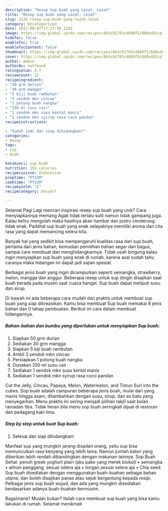 ```yaml
---
description: "Resep Sup buah yang Lezat, Lezat"
title: "Resep Sup buah yang Lezat, Lezat"
slug: 2126-resep-sup-buah-yang-lezat-lezat
category: Uncategorized
date: 2022-08-07T13:27:58.139Z
image: https://img-global.cpcdn.com/recipes/8b3c92783cd689f5/680x482cq70/sup-buah-foto-resep-utama.jpg
hideToc: false
enableToc: true
enableTocContent: false
thumbnail: https://img-global.cpcdn.com/recipes/8b3c92783cd689f5/680x482cq70/sup-buah-foto-resep-utama.jpg
cover: https://img-global.cpcdn.com/recipes/8b3c92783cd689f5/680x482cq70/sup-buah-foto-resep-utama.jpg
author: Admin
authorAv: notfound
ratingvalue: 4.7
reviewcount: 12
recipeingredient:
- "50 grm durian"
- "30 grm mangga"
- "5 biji buah rambutan"
- "3 sendok mkn cincao"
- "1 potong buah nangka"
- "250 ml susu cair"
- "1 sendok mkn susu kental manis"
- "1 sendok mkn syirup rasa coco pandan"
recipeinstructions:

- "Sudah jadi dan siap dihidangkan!"
categories:
- Resep
tags:
- sup
- buah

katakunci: sup buah 
nutrition: 154 calories
recipecuisine: Indonesian
preptime: "PT15M"
cooktime: "PT32M"
recipeyield: "2"
recipecategory: Dessert

---
```



Selamat Pagi Lagi mencari inspirasi resep sup buah yang unik? Cara menyiapkannya memang Agak tidak terlalu sulit namun tidak gampang juga. Kalau keliru mengolah maka hasilnya akan hambar dan justru cenderung tidak enak. Padahal sup buah yang enak selayaknya memiliki aroma dan cita rasa yang dapat memancing selera kita.


Banyak hal yang sedikit bisa mempengaruhi kualitas rasa dari sup buah, pertama dari jenis bahan, kemudian pemilihan bahan segar dan bagus, sampai cara membuat dan menghidangkannya. Tidak usah bingung kalau ingin menyiapkan sup buah yang enak di rumah, karena asal sudah tahu caranya maka hidangan ini dapat jadi sajian spesial.

Berbagai jenis buah yang ingin dicampurkan seperti semangka, strawberry, melon, mangga dan anggur. Beberapa resep untuk sup dingin disajikan saat buah berada pada musim saat cuaca hangat. Sup buah dapat meliputi susu dan sirup.


Di bawah ini ada beberapa cara mudah dan praktis untuk membuat sup buah yang siap dikreasikan. Kamu bisa membuat Sup buah memakai 8 jenis bahan dan 0 tahap pembuatan. Berikut ini cara dalam membuat hidangannya.

<!--inarticleads1-->

##### Bahan-bahan dan bumbu yang diperlukan untuk menyiapkan Sup buah:

1. Siapkan 50 grm durian
1. Sediakan 30 grm mangga
1. Siapkan 5 biji buah rambutan
1. Ambil 3 sendok mkn cincao
1. Persiapkan 1 potong buah nangka
1. Gunakan 250 ml susu cair
1. Sediakan 1 sendok mkn susu kental manis
1. Sediakan 1 sendok mkn syirup rasa coco pandan


Cut the Jelly, Cincau, Papaya, Melon, Watermelon, and Timun Suri into the cubes. Sop buah adalah campuran beberapa jenis buah, mulai dari yang manis hingga asam, ditambahkan dengan susu, sirup, dan es batu yang menyegarkan. Menu praktis ini sering menjadi pilihan takjil saat bulan ramadan tiba. Tidak heran bila menu sop buah seringkali dijual di restoran dan pedagang kaki lima. 

<!--inarticleads2-->

##### Step by step untuk buat Sup buah:


1. Selesai dan siap dihidangkan!

Manfaat sup yang mungkin jarang disadari orang, yaitu sup bisa memunculkan rasa kenyang yang lebih lama. Namun jumlah kalori yang diberikan lebih rendah dibandingkan dengan makanan lainnya. Sop Buah Sehat. penuh greek yoghurt plain (aku pake yang merek biokul) • semangka • almon panggang, sesuai selera aja • longan,sesuai selera aja • Chia seed. Sup buah disediakan dengan menggunakan buah-buahan sebagai bahan utama, dan boleh disajikan panas atau sejuk bergantung kepada resipi. Pelbagai jenis sup buah wujud, dan ada yang mungkin disediakan berdasarkan adanya buah-buahan bermusim. 

Bagaimana? Mudah bukan? Itulah cara membuat sup buah yang bisa kamu lakukan di rumah. Selamat menikmati

